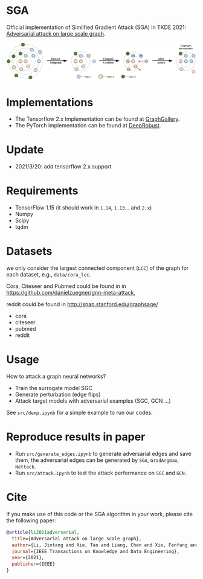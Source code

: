 # SGA
Official implementation of Simlified Gradient Attack (SGA) in TKDE 2021: [Adversarial attack on large scale graph](https://arxiv.org/abs/2009.03488).


![SGA](./imgs/SGA.png)

# Implementations
+ The Tensorflow 2.x Implementation can be found at [GraphGallery](https://github.com/EdisonLeeeee/GraphGallery).
+ The PyTorch implementation can be found at [DeepRobust](https://github.com/DSE-MSU/DeepRobust/blob/master/examples/graph/test_sga.py).


# Update
+ 2021/3/20: add tensorflow 2.x support

# Requirements
+ TensorFlow 1.15 (it should work in `1.14`, `1.13`... and `2.x`)
+ Numpy
+ Scipy
+ tqdm

# Datasets

we only consider the largest connected component (`LCC`) of the graph for each dataset, e.g., `data/cora_lcc`.

Cora, Citeseer and Pubmed could be found in in https://github.com/danielzuegner/gnn-meta-attack,

reddit could be found in http://snap.stanford.edu/graphsage/

+ cora
+ citeseer
+ pubmed  
+ reddit

# Usage

How to attack a graph neural networks?

+ Train the surrogate model SGC
+ Generate perturbation (edge flips)
+ Attack target models with adversarial examples (SGC, GCN ...)

See `src/demp.ipynb` for a simple example to run our codes.

# Reproduce results in paper

+ Run `src/generate_edges.ipynb` to generate adversarial edges and save them, the adversarial edges can be generated by `SGA`, `GradArgmax`, `Nettack`.
+ Run `src/attack.ipynb` to test the attack performance on `SGC` and `GCN`.

# Cite

If you make use of this code or the SGA algorithm in your work, please cite the following paper:

```bibtex
@article{li2021adversarial,
  title={Adversarial attack on large scale graph},
  author={Li, Jintang and Xie, Tao and Liang, Chen and Xie, Fenfang and He, Xiangnan and Zheng, Zibin},
  journal={IEEE Transactions on Knowledge and Data Engineering},
  year={2021},
  publisher={IEEE}
}
```

